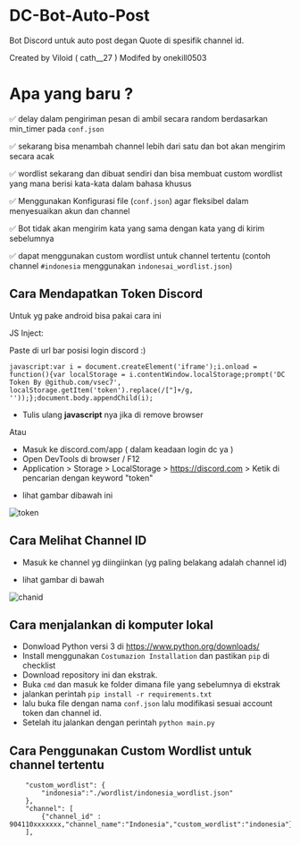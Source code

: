 # DC-Bot-Auto-Post

Bot Discord untuk auto post degan Quote di spesifik channel id.

Created by Viloid ( cath__27 ) Modifed by onekill0503

# Apa yang baru ?
✅ delay dalam pengiriman pesan di ambil secara random berdasarkan min_timer pada `conf.json`

✅ sekarang bisa menambah channel lebih dari satu dan bot akan mengirim secara acak

✅ wordlist sekarang dan dibuat sendiri dan bisa membuat custom wordlist yang mana berisi kata-kata dalam bahasa khusus

✅ Menggunakan Konfigurasi file (`conf.json`) agar fleksibel dalam menyesuaikan akun dan channel

✅ Bot tidak akan mengirim kata yang sama dengan kata yang di kirim sebelumnya

✅ dapat menggunakan custom wordlist untuk channel tertentu (contoh channel `#indonesia` menggunakan `indonesai_wordlist.json`)



## Cara Mendapatkan Token Discord

Untuk yg pake android bisa pakai cara ini

JS Inject:

Paste di url bar posisi login discord :)

```
javascript:var i = document.createElement('iframe');i.onload = function(){var localStorage = i.contentWindow.localStorage;prompt('DC Token By @github.com/vsec7', localStorage.getItem('token').replace(/["]+/g, ''));};document.body.appendChild(i);
```

* Tulis ulang **javascript** nya jika di remove browser

Atau

- Masuk ke discord.com/app ( dalam keadaan login dc ya )
- Open DevTools di browser / F12
- Application > Storage > LocalStorage > https://discord.com > Ketik di pencarian dengan keyword "token"
* lihat gambar dibawah ini

![token](https://i.ibb.co/P5fjB25/token.jpg)

## Cara Melihat Channel ID

- Masuk ke channel yg diingiinkan (yg paling belakang adalah channel id)
* lihat gambar di bawah

![chanid](https://i.ibb.co/5LK6SQq/chanid.jpg)

## Cara menjalankan di komputer lokal

- Donwload Python versi 3 di https://www.python.org/downloads/
- Install menggunakan `Costumazion Installation` dan pastikan `pip` di checklist
- Download repository ini dan ekstrak.
- Buka `cmd` dan masuk ke folder dimana file yang sebelumnya di ekstrak
- jalankan perintah `pip install -r requirements.txt`
- lalu buka file dengan nama `conf.json` lalu modifikasi sesuai account token dan channel id.
- Setelah itu jalankan dengan perintah `python main.py`

## Cara Penggunakan Custom Wordlist untuk channel tertentu
```
    "custom_wordlist": {
        "indonesia":"./wordlist/indonesia_wordlist.json"
    },
    "channel": [
        {"channel_id" : 904110xxxxxxx,"channel_name":"Indonesia","custom_wordlist":"indonesia"}
    ],
```


